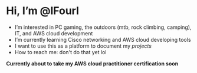 # Hi, I’m @lFourl
- I’m interested in PC gaming, the outdoors (mtb, rock climbing, camping), IT, and AWS cloud development
- I’m currently learning Cisco networking and AWS cloud developing tools
- I want to use this as a platform to document my _projects_
- How to reach me: don't do that yet lol

**Currently about to take my AWS cloud practitioner certification soon**
